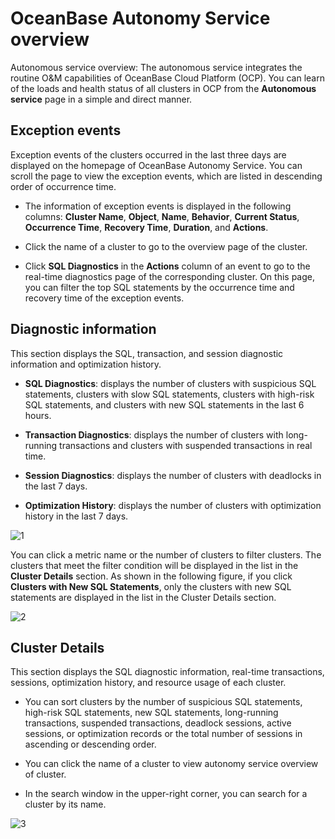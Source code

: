 # OceanBase Autonomy Service overview

Autonomous service overview: The autonomous service integrates the routine O&M capabilities of OceanBase Cloud Platform (OCP). You can learn of the loads and health status of all clusters in OCP from the **Autonomous service** page in a simple and direct manner.

## Exception events

Exception events of the clusters occurred in the last three days are displayed on the homepage of OceanBase Autonomy Service. You can scroll the page to view the exception events, which are listed in descending order of occurrence time.

* The information of exception events is displayed in the following columns: **Cluster Name**, **Object**, **Name**, **Behavior**, **Current Status**, **Occurrence Time**, **Recovery Time**, **Duration**, and **Actions**.

* Click the name of a cluster to go to the overview page of the cluster.

* Click **SQL Diagnostics** in the **Actions** column of an event to go to the real-time diagnostics page of the corresponding cluster. On this page, you can filter the top SQL statements by the occurrence time and recovery time of the exception events.

## Diagnostic information

This section displays the SQL, transaction, and session diagnostic information and optimization history.

* **SQL Diagnostics**: displays the number of clusters with suspicious SQL statements, clusters with slow SQL statements, clusters with high-risk SQL statements, and clusters with new SQL statements in the last 6 hours.

* **Transaction Diagnostics**: displays the number of clusters with long-running transactions and clusters with suspended transactions in real time.

* **Session Diagnostics**: displays the number of clusters with deadlocks in the last 7 days.

* **Optimization History**: displays the number of clusters with optimization history in the last 7 days.

![1](https://obbusiness-private.oss-cn-shanghai.aliyuncs.com/doc/img/ocp/401/%E8%AF%8A%E6%96%AD%E4%B8%AD%E5%BF%832.png)

You can click a metric name or the number of clusters to filter clusters. The clusters that meet the filter condition will be displayed in the list in the **Cluster Details** section. As shown in the following figure, if you click **Clusters with New SQL Statements**, only the clusters with new SQL statements are displayed in the list in the Cluster Details section.

![2](https://obbusiness-private.oss-cn-shanghai.aliyuncs.com/doc/img/ocp/401/%E8%AF%8A%E6%96%AD%E4%B8%AD%E5%BF%83-%E9%9B%86%E7%BE%A4%E7%AD%9B%E9%80%89.png)

## Cluster Details

This section displays the SQL diagnostic information, real-time transactions, sessions, optimization history, and resource usage of each cluster.

* You can sort clusters by the number of suspicious SQL statements, high-risk SQL statements, new SQL statements, long-running transactions, suspended transactions, deadlock sessions, active sessions, or optimization records or the total number of sessions in ascending or descending order.

* You can click the name of a cluster to view autonomy service overview of cluster.

* In the search window in the upper-right corner, you can search for a cluster by its name. 

![3](https://obbusiness-private.oss-cn-shanghai.aliyuncs.com/doc/img/ocp/401/%E9%9B%86%E7%BE%A4%E8%AF%A6%E6%83%852.png)
